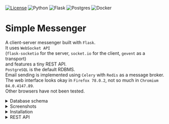 [![License](https://img.shields.io/badge/license-MIT-green)](https://tldrlegal.com/license/mit-license)
![Python](https://img.shields.io/badge/python-3670A0?style=for-the-badge&logo=python&logoColor=ffdd54)
![Flask](https://img.shields.io/badge/flask-%23000.svg?style=for-the-badge&logo=flask&logoColor=white)
![Postgres](https://img.shields.io/badge/postgres-%23316192.svg?style=for-the-badge&logo=postgresql&logoColor=white)
![Docker](https://img.shields.io/badge/docker-%230db7ed.svg?style=for-the-badge&logo=docker&logoColor=white)
<br>

# Simple Messenger
A client-server messenger built with ```Flask```.<br>
It uses ```WebSocket API```<br> 
(```flask-socketio``` for the server, ```socket.io``` for the client, ```gevent``` as a transport)<br> 
and features a tiny REST API.<br>
```PostgreSQL``` is the default RDBMS.<br>
Email sending is implemented using ```Celery``` with ```Redis``` as a message broker.<br>
The web interface looks okay in ```Firefox 78.0.2```, not so much in ```Chromium 84.0.4147.89```.<br>
Other browsers have not been tested.

<details>
  
 <summary> 
    Database schema
  </summary>
  
  <br>
  
  ![Database schema](./screenshots/schema.png)
  <i>Made using <a href="https://pgmodeler.io/">pgmodeler</a></i> 

</details>

<details>

  <summary>
      Screenshots
  </summary>
    
  <br>
    
  ![Registration page](./screenshots/2.png)
  <i>Registration page</i>
  
<br>

  ![After registration](./screenshots/3.png)
  <i>After registration, the user is automatically logged in but stays unconfirmed - they have to check the inbox and follow the provided link </i> 
  
<br>

  ![Confirmation is completed](./screenshots/4.png)
  <i>Confirmation is completed</i>
  
<br>

  ![Logged out](./screenshots/5.png)
  <i>Logged out</i>
  
<br>

  ![Wrong user data](./screenshots/6.png)
  <i>Wrong user data</i>
  
<br>

  ![Main page](./screenshots/7.png)
  <i>Main page</i>
  
<br>

  ![Main page, several users selected](./screenshots/8.png)
  <i>Main page, several users selected</i>
  
<br>

  ![Main page, 3 unread messages](./screenshots/9.png)
  <i>Main page, 3 unread messages</i>
  
<br>

  ![Main page, chat selected](./screenshots/10.png)
  <i>Main page, chat selected</i>
  
<br>

  ![Main page, users and chats are filtered](./screenshots/11.png)
  <i>Main page, users and chats are filtered</i>
  
<br>

  ![Main page, users and chats filtered, no chats found](./screenshots/12.png)
  <i>Main page, users and chats filtered, no chats found</i>
  
<br>

  ![Generic error page](./screenshots/404.png)
  <i>Generic error page</i>   
    
</details>

<details>
  
  <summary>
    Installation
  </summary>
  
  <br>

  The easiest way to run the app is to create a Docker image and then run it in a container.<br>
  If you have a Debian based system (Ubuntu, Mint...), the following steps should work<br>
  (tested on ```Ubuntu 20.04 LTS``` with ```docker.io 19.03.8``` installed):<br>
  - clone the repository, navigate to the project directory and make ```install.sh``` executable
  ```sh
  $ git clone https://github.com/96tm/simple-messenger.git; cd simple-messenger; chmod +x install.sh
  ```
  - run the installation script<br>
  (replace ```MAIL_SERVER``` with an email server of your choice,<br>
   ```EMAIL_ADDRESS``` with an account address on that server,<br>
   ```EMAIL_PASSWORD``` with the account's password;<br> ```MAIL_PORT``` is optional and equals ```587``` by default):<br>
  ```sh
  $ sudo ./install.sh "MAIL_SERVER" "EMAIL_ADDRESS" "EMAIL_PASSWORD" "MAIL_PORT"
  ```
  Now you can open the app at <a href="http://localhost:8888/auth/signup">localhost:8888/auth/signup</a> and register.<br>
  Or you can <a href="http://localhost:8888">log in</a> right away with one of the test email/password pairs:
  - email ```arthur@arthur.arthur```, password ```arthurarthur```;
  - email ```morgain@morgain.morgain```, password ```morgainmorgain```;
  - email ```merlin@merlin.merlin```, password ```merlinmerlin```.
 
 To uninstall the application, run the following:<br>
  ```sh
  $ chmod +x uninstall.sh; sudo ./uninstall.sh
  ```
  To remove the images:
  ```sh
  $ sudo docker image rm python:3.7-alpine
  $ sudo docker image rm redis
  $ sudo docker image rm postgres
  ```

</details>

<details>
  
 <summary> 
  REST API
 </summary>
 
 The following actions are available:
 - get a list of the authenticated user's chats
 ```/api/v1.0/chats```;
 - get a chat by id
 ```/api/v1.0/chats/1```;
 - get a list of messages in the chat
 ```/api/v1.0/chats/1/messages```;
 - get a message by the id from the chat
 ```/api/v1.0/chats/1/messages/1```;
 - send a message
 ```/api/v1.0/chats/1/messages/```.

 Sending a message requires a JSON object in the form 
 ```{"text" :"your_message_text"}```
 in the request.
 
</details>
